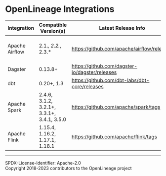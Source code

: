# OpenLineage Integrations
|Integration| Compatible Version(s)               |Latest Release Info|Docs|Notes|
|-|-------------------------------------|-|-|-|
|Apache Airflow| 2.1.*, 2.2.*, 2.3.*                 |https://github.com/apache/airflow/releases|[README](./airflow/README.md)|Support for Airflow 1.x is deprecated|
|Dagster| 0.13.8+                             |https://github.com/dagster-io/dagster/releases|[README](./dagster/README.md)| |
|dbt| 0.20+, 1.3                          |https://github.com/dbt-labs/dbt-core/releases|[README](./dbt/README.md)| |
|Apache Spark| 2.4.6, 3.1.2, 3.2.1+, 3.3.1+, 3.4.1, 3.5.0 |https://github.com/apache/spark/tags|[README](./spark/README.md)| |
|Apache Flink| 1.15.4, 1.16.2, 1.17.1, 1.18.1            |https://github.com/apache/flink/tags|[README](./flink/README.md)|  |

----
SPDX-License-Identifier: Apache-2.0\
Copyright 2018-2023 contributors to the OpenLineage project
